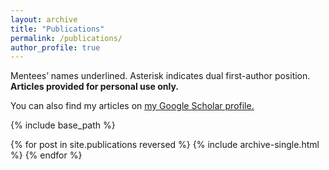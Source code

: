 ```yaml
---
layout: archive
title: "Publications"
permalink: /publications/
author_profile: true
---
```


Mentees’ names underlined. Asterisk indicates dual first-author position. **Articles provided for personal use only.**

You can also find my articles on <u><a href="https://scholar.google.com/citations?user=YRWfuEIAAAAJ&hl=en&oi=sra">my Google Scholar profile</a>.</u>

<!-- {% if author.googlescholar %}
  You can also find my articles on <u><a href="{{author.googlescholar}}">my Google Scholar profile</a>.</u>
{% endif %} -->

{% include base_path %}

{% for post in site.publications reversed %}
  {% include archive-single.html %}
{% endfor %}
